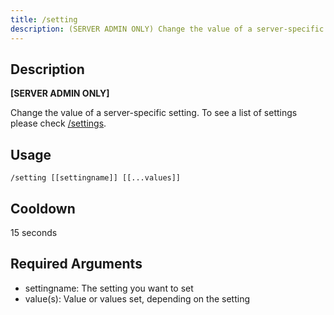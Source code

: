 ```yaml
---
title: /setting
description: (SERVER ADMIN ONLY) Change the value of a server-specific setting.
---
```


## Description
**[SERVER ADMIN ONLY]** 

Change the value of a server-specific setting. To see a list of settings please check [/settings](/commands/administration/settings#current-settings).

## Usage

`/setting [[settingname]] [[...values]]`

## Cooldown

15 seconds

## Required Arguments

- settingname: The setting you want to set
- value(s): Value or values set, depending on the setting

